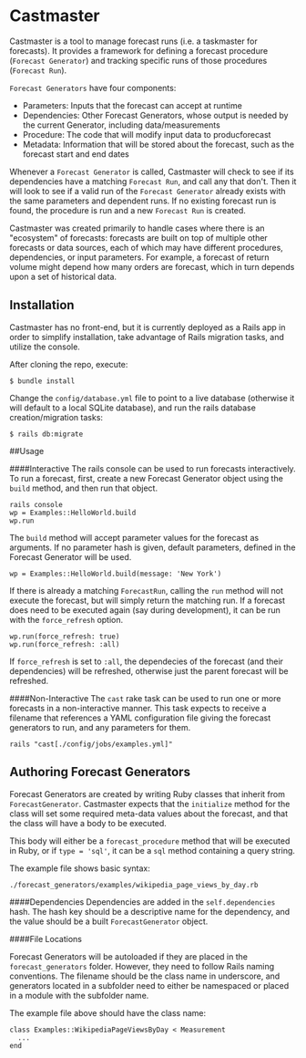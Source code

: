 # Castmaster

Castmaster is a tool to manage forecast runs (i.e. a taskmaster for forecasts).  It provides a framework for defining a forecast procedure (`Forecast Generator`) and tracking specific runs of those procedures (`Forecast Run`). 

`Forecast Generators` have four components:
- Parameters: Inputs that the forecast can accept at runtime
- Dependencies: Other Forecast Generators, whose output is needed by the current Generator, including data/measurements
- Procedure: The code that will modify input data to producforecast
- Metadata: Information that will be stored about the forecast, such as the forecast start and end dates

Whenever a `Forecast Generator` is called, Castmaster will check to see if its dependencies have a matching `Forecast Run`, and call any that don't. Then it will look to see if a valid run of the `Forecast Generator` already exists with the same parameters and dependent runs. If no existing forecast run is found, the procedure is run and a new `Forecast Run` is created. 

Castmaster was created primarily to handle cases where there is an "ecosystem" of forecasts: forecasts are built on top of multiple other forecasts or data sources, each of which may have different procedures, dependencies, or input parameters. For example, a forecast of return volume might depend how many orders are forecast, which in turn depends upon a set of historical data. 

## Installation
Castmaster has no front-end, but it is currently deployed as a Rails app in order to simplify installation, take advantage of Rails migration tasks, and utilize the console. 

After cloning the repo, execute:

    $ bundle install

Change the `config/database.yml` file to point to a live database (otherwise it will default to a local SQLite database), and run the  rails database creation/migration tasks:

    $ rails db:migrate


##Usage

####Interactive
The rails console can be used to run forecasts interactively. To run a forecast, first, create a new Forecast Generator object using the `build` method, and then run that object.

    rails console
    wp = Examples::HelloWorld.build
    wp.run

The `build` method will accept parameter values for the forecast as arguments. If no parameter hash is given, default parameters, defined in the Forecast Generator will be used.

    wp = Examples::HelloWorld.build(message: 'New York')

If there is already a matching `ForecastRun`, calling the `run` method will not execute the forecast, but will simply return the matching run. If a forecast does need to be executed again (say during development), it can be run with the `force_refresh` option.

    wp.run(force_refresh: true)
    wp.run(force_refresh: :all)

If `force_refresh` is set to `:all`, the dependecies of the forecast  (and their dependencies) will be refreshed, otherwise just the parent forecast will be refreshed.

####Non-Interactive
The `cast` rake task can be used to run one or more forecasts in a non-interactive manner. This task expects to receive a filename that references a YAML configuration file giving the forecast generators to run, and any parameters for them. 

    rails "cast[./config/jobs/examples.yml]"

## Authoring Forecast Generators

Forecast Generators are created by writing Ruby classes that inherit from `ForecastGenerator`.  Castmaster expects that the `initialize` method for the class will set some required meta-data values about the forecast, and that the class will have a body to be executed. 

This body will either be a `forecast_procedure` method that will be executed in Ruby, or if `type = 'sql'`, it can be a `sql` method containing a query string.  

The example file shows basic syntax:

    ./forecast_generators/examples/wikipedia_page_views_by_day.rb

####Dependencies
  Dependencies are added in the `self.dependencies` hash. The hash key should be a descriptive name for the dependency, and the value should be a built `ForecastGenerator` object.

####File Locations

Forecast Generators will be autoloaded if they are placed in the `forecast_generators` folder. However, they need to follow Rails naming conventions. The filename should be the class name in underscore, and generators located in a subfolder need to either be namespaced or placed in a module with the subfolder name. 

The example file above should have the class name:

    class Examples::WikipediaPageViewsByDay < Measurement
      ...
    end


